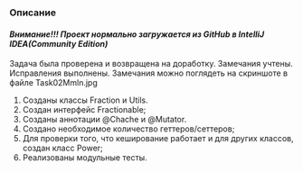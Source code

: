 ### Описание 

#### _Внимание!!! Проект нормально загружается из GitHub в IntelliJ IDEA(Community Edition)_

Задача была проверена и возвращена на доработку.
Замечания учтены. Исправления выполнены.
Замечания можно поглядеть на скриншоте в файле Task02Mmln.jpg


1. Созданы классы Fraction и Utils. 
2. Создан интерфейс Fractionable;
3. Созданы аннотации @Chache и @Mutator.
4. Создано необходимое количество геттеров/сеттеров;
5. Для проверки того, что кеширование работает и для других классов, создан класс Power;
6. Реализованы модульные тесты.


